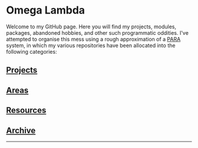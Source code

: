 # Omega Lambda

Welcome to my GitHub page. Here you will find my projects, modules, packages, abandoned hobbies, and other such programmatic oddities. I've attempted to organise this mess using a rough approximation of a [PARA] system, in which my various repositories have been allocated into the following categories:

## [Projects](/Projects/README.md)

## [Areas](/Areas/README.md)

## [Resources](/Resources/README.md)

## [Archive](/Archive/README.md)

---

[PARA]: /url "Title"
